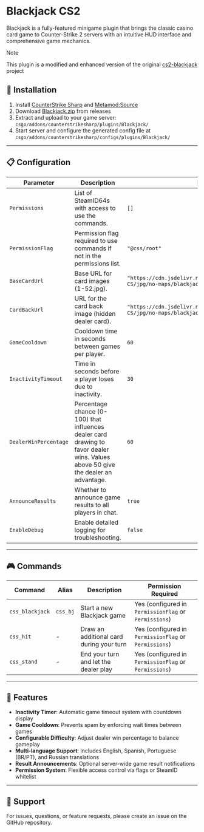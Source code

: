 # Blackjack CS2
Blackjack is a fully-featured minigame plugin that brings the classic casino card game to Counter-Strike 2 servers with an intuitive HUD interface and comprehensive game mechanics.

> [!NOTE]
> This plugin is a modified and enhanced version of the original [cs2-blackjack](https://github.com/vulikit/cs2-blackjack) project

## 🚀 Installation
1. Install [CounterStrike Sharp](https://github.com/roflmuffin/CounterStrikeSharp) and [Metamod:Source](https://www.sourcemm.net/downloads.php/?branch=master)
2. Download [Blackjack.zip](https://github.com/wiruwiru/Blackjack-CS2/releases/latest) from releases
3. Extract and upload to your game server: `csgo/addons/counterstrikesharp/plugins/Blackjack/`
4. Start server and configure the generated config file at `csgo/addons/counterstrikesharp/configs/plugins/Blackjack/`

---

## 📋 Configuration
| Parameter         | Description                                                                                        | Default | Required |
|-------------------|----------------------------------------------------------------------------------------------------|---------|----------|
| `Permissions`  | List of SteamID64s with access to use the commands. | `[]` | **YES**  |
| `PermissionFlag`  | Permission flag required to use commands if not in the permissions list. | `"@css/root"` | **YES**  |
| `BaseCardUrl` | Base URL for card images (1-52.jpg). | `"https://cdn.jsdelivr.net/gh/wiruwiru/MapsImagesCDN-CS/jpg/no-maps/blackjack/"` | **YES**  |
| `CardBackUrl` | URL for the card back image (hidden dealer card). | `"https://cdn.jsdelivr.net/gh/wiruwiru/MapsImagesCDN-CS/jpg/no-maps/blackjack/53.jpg"` | **YES**  |
| `GameCooldown` | Cooldown time in seconds between games per player. | `60` | **YES**  |
| `InactivityTimeout` | Time in seconds before a player loses due to inactivity. | `30` | **YES**  |
| `DealerWinPercentage` | Percentage chance (0-100) that influences dealer card drawing to favor dealer wins. Values above 50 give the dealer an advantage. | `60` | **YES**  |
| `AnnounceResults` | Whether to announce game results to all players in chat. | `true` | **YES**  |
| `EnableDebug`     | Enable detailed logging for troubleshooting. | `false` | **YES**  |

---

## 🎮 Commands
| Command | Alias | Description | Permission Required |
|---------|-------|-------------|---------------------|
| `css_blackjack` | `css_bj` | Start a new Blackjack game | Yes (configured in `PermissionFlag` or `Permissions`) |
| `css_hit` | - | Draw an additional card during your turn | Yes (configured in `PermissionFlag` or `Permissions`) |
| `css_stand` | - | End your turn and let the dealer play | Yes (configured in `PermissionFlag` or `Permissions`) |

---

## 🎯 Features
- **Inactivity Timer**: Automatic game timeout system with countdown display
- **Game Cooldown**: Prevents spam by enforcing wait times between games
- **Configurable Difficulty**: Adjust dealer win percentage to balance gameplay
- **Multi-language Support**: Includes English, Spanish, Portuguese (BR/PT), and Russian translations
- **Result Announcements**: Optional server-wide game result notifications
- **Permission System**: Flexible access control via flags or SteamID whitelist

---

## 📝 Support
For issues, questions, or feature requests, please create an issue on the GitHub repository.